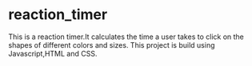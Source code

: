 # reaction_timer
This is a reaction timer.It calculates the time a user takes to click on the shapes of different colors and sizes.
This project is build using Javascript,HTML and CSS.
